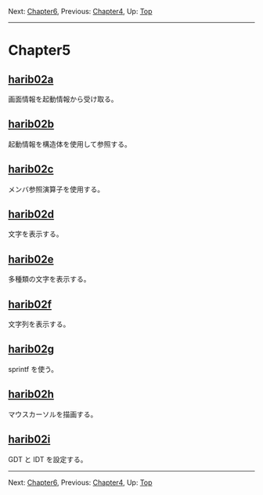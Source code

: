 Next: [Chapter6](chapter6.md), Previous: [Chapter4](chapter4.md), Up: [Top](/README.md)

----

# Chapter5

## [harib02a](harib02a.md)

画面情報を起動情報から受け取る。

## [harib02b](harib02b.md)

起動情報を構造体を使用して参照する。

## [harib02c](harib02c.md)

メンバ参照演算子を使用する。

## [harib02d](harib02d.md)

文字を表示する。

## [harib02e](harib02e.md)

多種類の文字を表示する。

## [harib02f](harib02f.md)

文字列を表示する。

## [harib02g](harib02g.md)

sprintf を使う。

## [harib02h](harib02h.md)

マウスカーソルを描画する。

## [harib02i](harib02i.md)

GDT と IDT を設定する。

----

Next: [Chapter6](chapter6.md), Previous: [Chapter4](chapter4.md), Up: [Top](/README.md)
